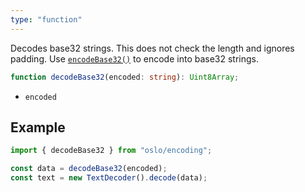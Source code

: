 ```yaml
---
type: "function"
---
```


Decodes base32 strings. This does not check the length and ignores padding. Use [`encodeBase32()`](ref:crypto) to encode into base32 strings.

```ts
function decodeBase32(encoded: string): Uint8Array;
```

- `encoded`

## Example

```ts
import { decodeBase32 } from "oslo/encoding";

const data = decodeBase32(encoded);
const text = new TextDecoder().decode(data);
```
